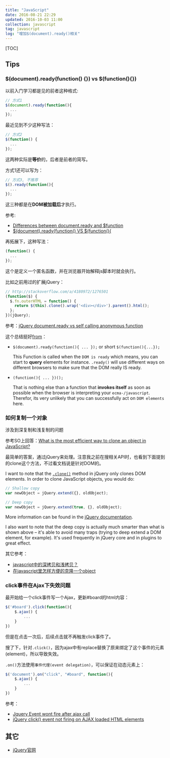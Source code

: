```yaml
---
title: "JavaScript"
date: 2016-08-21 22:29
updated: 2016-10-03 11:00
collection: javascript
tag: javascript
log: "增加$(document).ready()相关"
---
```


[TOC]


## Tips

### $(document).ready(function() {}) vs $(function(){})

以前入门学习都是见的前者这种格式:

```javascript
// 方式1
$(document).ready(function(){
  ...
});
```

最近见到不少这种写法：

```javascript
// 方式2
$(function() {
  ...
});
```

这两种实际是**等价**的，后者是前者的简写。

方式1还可以写为：

```javascript
// 方式3, 不推荐
$().ready(function(){
  ...
});
```

这三种都是在**DOM被加载后**才执行。

参考:

* [Differences between document.ready and $function](http://stackoverflow.com/questions/9396415/differences-between-document-ready-and-function)
* [$(document).ready(function() VS $(function(){](http://stackoverflow.com/questions/3528509/document-readyfunction-vs-function)

再拓展下，这种写法：

```javascript
(function() {
  ...
});
```

这个是定义一个匿名函数，并在浏览器开始解释js脚本时就会执行。

比如之前用过的扩展jQuery：

```javascript
// http://stackoverflow.com/a/4180972/1276501
(function($) {
  $.fn.outerHTML = function() {
    return $(this).clone().wrap('<div></div>').parent().html();
  };
})(jQuery);
```

参考：[jQuery document.ready vs self calling anonymous function](http://stackoverflow.com/questions/3259496/jquery-document-ready-vs-self-calling-anonymous-function)

这个总结挺好[from](http://stackoverflow.com/a/3259561/1276501)：

* `$(document).ready(function(){ ... });` or short `$(function(){...});`

	This Function is called when the `DOM is ready` which means, you can start to **query** elements for instance. `.ready()` will use different ways on different browsers to make sure that the DOM really IS ready.

* `(function(){ ... })();`

	That is nothing else than a function that **invokes itself** as soon as possible when the browser is interpreting your `ecma-/javascript`. Therefor, its very unlikely that you can successfully act on `DOM elements` here.


### 如何复制一个对象

涉及到深复制和浅复制的问题

参考SO上回答：[What is the most efficient way to clone an object in JavaScript?](http://stackoverflow.com/questions/122102/what-is-the-most-efficient-way-to-clone-an-object-in-javascript)

最简单的答案，通过jQuery来处理。注意我之前在搜相关API时，也看到下面提到的clone这个方法，不过看文档说是针对DOM的。

I want to note that the [`.clone()`](http://api.jquery.com/clone/) method in jQuery only clones DOM elements. In order to clone JavaScript objects, you would do:

```javascript
// Shallow copy
var newObject = jQuery.extend({}, oldObject);

// Deep copy
var newObject = jQuery.extend(true, {}, oldObject);
```

More information can be found in the [jQuery documentation](http://api.jquery.com/jQuery.extend/).

I also want to note that the deep copy is actually much smarter than what is shown above – it's able to avoid many traps (trying to deep extend a DOM element, for example). It's used frequently in jQuery core and in plugins to great effect.

其它参考：

* [javascript中的深拷贝和浅拷贝？](https://www.zhihu.com/question/23031215)
* [在javascript里怎样方便的克隆一个object](https://segmentfault.com/q/1010000000148290)


### click事件在Ajax下失效问题

最开始给一个click事件写一个Ajax，更新#board的html内容：

```javascript
$('#board').click(function(){
	$.ajax() {
		...
	}
})
```

但是在点击一次后，后续点击就不再触发click事件了。

搜了下，针对`.click()`，因为ajax中有replace替换了原来绑定了这个事件的元素(element)，所以导致失效。

`.on()`方法使用`事件代理(event delegation)`，可以保证在动态元素上：

```javascript
$('document').on("click", "#board", function(){
	$.ajax() {
		...
	}
})
```

参考：

* [Jquery Event wont fire after ajax call](http://stackoverflow.com/questions/13767919/jquery-event-wont-fire-after-ajax-call)
* [jQuery click() event not firing on AJAX loaded HTML elements](http://stackoverflow.com/questions/9272438/jquery-click-event-not-firing-on-ajax-loaded-html-elements)


## 其它

* [jQuery官网](https://jquery.com/)
